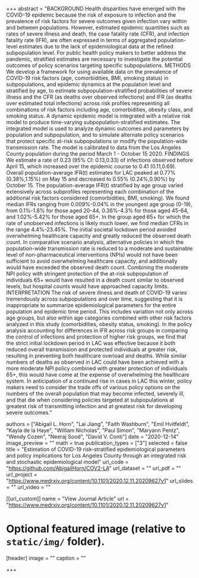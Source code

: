 +++
abstract = "BACKGROUND Health disparities have emerged with the COVID-19 epidemic because the risk of exposure to infection and the prevalence of risk factors for severe outcomes given infection vary within and between populations. However, estimated epidemic quantities such as rates of severe illness and death, the case fatality rate (CFR), and infection fatality rate (IFR), are often expressed in terms of aggregated population-level estimates due to the lack of epidemiological data at the refined subpopulation level. For public health policy makers to better address the pandemic, stratified estimates are necessary to investigate the potential outcomes of policy scenarios targeting specific subpopulations. METHODS We develop a framework for using available data on the prevalence of COVID-19 risk factors (age, comorbidities, BMI, smoking status) in subpopulations, and epidemic dynamics at the population level and stratified by age, to estimate subpopulation-stratified probabilities of severe illness and the CFR (as deaths over observed infections) and IFR (as deaths over estimated total infections) across risk profiles representing all combinations of risk factors including age, comorbidities, obesity class, and smoking status. A dynamic epidemic model is integrated with a relative risk model to produce time-varying subpopulation-stratified estimates. The integrated model is used to analyze dynamic outcomes and parameters by population and subpopulation, and to simulate alternate policy scenarios that protect specific at-risk subpopulations or modify the population-wide transmission rate. The model is calibrated to data from the Los Angeles County population during the period March 1 - October 15 2020. FINDINGS We estimate a rate of 0.23 (95% CI: 0.13,0.33) of infections observed before April 15, which increased over the epidemic course to 0.41 (0.11,0.69). Overall population-average IFR(t) estimates for LAC peaked at 0.77% (0.38%,1.15%) on May 15 and decreased to 0.55% (0.24%,0.90%) by October 15. The population-average IFR(t) stratified by age group varied extensively across subprofiles representing each combination of the additional risk factors considered (comorbidities, BMI, smoking). We found median IFRs ranging from 0.009%-0.04% in the youngest age group (0-19), from 0.1%-1.8% for those aged 20-44, 0.36%-4.3% for those aged 45-64, and 1.02%-5.42% for those aged 65+. In the group aged 65+ for which the rate of unobserved infections is likely much lower, we find median CFRs in the range 4.4%-23.45%. The initial societal lockdown period avoided overwhelming healthcare capacity and greatly reduced the observed death count. In comparative scenario analysis, alternative policies in which the population-wide transmission rate is reduced to a moderate and sustainable level of non-pharmaceutical interventions (NPIs) would not have been sufficient to avoid overwhelming healthcare capacity, and additionally would have exceeded the observed death count. Combining the moderate NPI policy with stringent protection of the at-risk subpopulation of individuals 65+ would have resulted in a death count similar to observed levels, but hospital counts would have approached capacity limits. INTERPRETATION The risk of severe illness and death of COVID-19 varies tremendously across subpopulations and over time, suggesting that it is inappropriate to summarize epidemiological parameters for the entire population and epidemic time period. This includes variation not only across age groups, but also within age categories combined with other risk factors analyzed in this study (comorbidities, obesity status, smoking). In the policy analysis accounting for differences in IFR across risk groups in comparing the control of infections and protection of higher risk groups, we find that the strict initial lockdown period in LAC was effective because it both reduced overall transmission and protected individuals at greater risk, resulting in preventing both healthcare overload and deaths. While similar numbers of deaths as observed in LAC could have been achieved with a more moderate NPI policy combined with greater protection of individuals 65+, this would have come at the expense of overwhelming the healthcare system. In anticipation of a continued rise in cases in LAC this winter, policy makers need to consider the trade offs of various policy options on the numbers of the overall population that may become infected, severely ill, and that die when considering policies targeted at subpopulations at greatest risk of transmitting infection and at greatest risk for developing severe outcomes."

authors = ["Abigail L. Horn", "Lai Jiang", "Faith Washburn", "Emil Hvitfeldt", "Kayla de la Haye", "William Nicholas", "Paul Simon", "Maryann Pentz", "Wendy Cozen", "Neeraj Sood", "David V. Conti"]
date = "2020-12-14"
image_preview = ""
math = true
publication_types = ["3"]
selected = false
title = "Estimation of COVID-19 risk-stratified epidemiological parameters and policy implications for Los Angeles County through an integrated risk and stochastic epidemiological model"
url_code = "https://github.com/AbigailHorn/COV2-LA"
url_dataset = ""
url_pdf = ""
url_project = "https://www.medrxiv.org/content/10.1101/2020.12.11.20209627v1"
url_slides = ""
url_video = ""

[[url_custom]]
name = "View Journal Article"
url = "https://www.medrxiv.org/content/10.1101/2020.12.11.20209627v1"

# Optional featured image (relative to `static/img/` folder).
[header]
image = ""
caption = ""

+++
